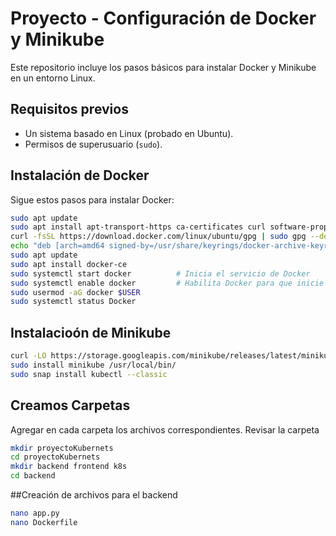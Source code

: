 # Proyecto - Configuración de Docker y Minikube

Este repositorio incluye los pasos básicos para instalar Docker y Minikube en un entorno Linux.

## Requisitos previos

- Un sistema basado en Linux (probado en Ubuntu).
- Permisos de superusuario (`sudo`).

## Instalación de Docker

Sigue estos pasos para instalar Docker:

```bash
sudo apt update
sudo apt install apt-transport-https ca-certificates curl software-properties-common 
curl -fsSL https://download.docker.com/linux/ubuntu/gpg | sudo gpg --dearmor -o /usr/share/keyrings/docker-archive-keyring.gpg 
echo "deb [arch=amd64 signed-by=/usr/share/keyrings/docker-archive-keyring.gpg] https://download.docker.com/linux/ubuntu $(lsb_release -cs) stable" | sudo tee /etc/apt/sources.list.d/docker.list > /dev/null 
sudo apt update 
sudo apt install docker-ce 
sudo systemctl start docker          # Inicia el servicio de Docker
sudo systemctl enable docker         # Habilita Docker para que inicie en el arranque
sudo usermod -aG docker $USER
sudo systemctl status Docker

```

## Instalacioón de Minikube
```bash
curl -LO https://storage.googleapis.com/minikube/releases/latest/minikube-linux-amd64
sudo install minikube /usr/local/bin/
sudo snap install kubectl --classic

```

## Creamos Carpetas
Agregar en cada carpeta los archivos correspondientes. Revisar la carpeta 
```bash
mkdir proyectoKubernets
cd proyectoKubernets
mkdir backend frontend k8s
cd backend
```
##Creación de archivos para el backend
```bash
nano app.py
nano Dockerfile
```
